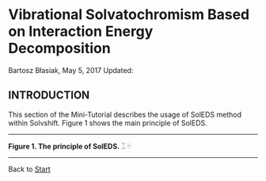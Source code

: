 Vibrational Solvatochromism Based on Interaction Energy Decomposition
=====================================================================

Bartosz Błasiak, May 5, 2017  Updated: 

INTRODUCTION
------------

This section of the Mini-Tutorial describes the usage of SolEDS method
within Solvshift. Figure 1 shows the main principle of SolEDS.

******
**Figure 1. The principle of SolEDS.** 
<img src="soleds-scheme.png" alt="Drawing" style="width: 20px;"/>
******

Back to [Start](https://github.com/globulion/slv/tree/master/doc/tutor/README.md)

